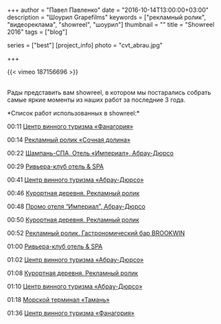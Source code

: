 +++
author = "Павел Павленко"
date = "2016-10-14T13:00:00+03:00"
description = "Шоурил Grapefilms"
keywords = ["рекламный ролик", "видеореклама", "showreel", "шоурил"]
thumbnail = ""
title = "Showreel 2016"
tags = ["blog"]

series = ["best"]
[project_info]
    photo = "cvt_abrau.jpg"

+++

{{< vimeo 187156696 >}}
<p>
<br>
Рады представить вам showreel, в котором мы постарались собрать самые яркие моменты из наших работ за последние 3 года.
</p>
<p>
*Список работ использованных в showreel:*

00:11 [Центр винного туризма «Фанагория»](https://grapefilms.pro/portfolio/videoreklama_fanagoria.html)

00:14 [Рекламный ролик «Сочная долина»](https://grapefilms.pro/portfolio/videoreklama_sochnaya_dolina.html)

00:22 [Шампань-СПА, Отель «Империал», Абрау-Дюрсо](https://grapefilms.pro/portfolio/inforolik_abrau_shampan_spa.html)

00:29 [Ривьера-клуб отель & SPA](https://grapefilms.pro/portfolio/videoreklama_riviera_anapa.html)

00:41 [Центр винного туризма «Абрау-Дюрсо»](https://grapefilms.pro/portfolio/inforolik_cvt_abrau.html)

00:46 [Курортная деревня. Рекламный ролик](https://grapefilms.pro/portfolio/videoreklama_kurortnaya_derevnya.html)

00:48 [Промо отеля “Империал”, Абрау-Дюрсо](https://grapefilms.pro/portfolio/promorolik_abrau_imperial.html)

00:50 [Курортная деревня. Рекламный ролик](https://grapefilms.pro/portfolio/videoreklama_kurortnaya_derevnya.html)

00:52 [Рекламный ролик. Гастрономический бар BROOKWIN](https://grapefilms.pro/portfolio/videoreklama_brookwin.html)

01:00 [Ривьера-клуб отель & SPA](https://grapefilms.pro/portfolio/videoreklama_riviera_anapa.html)

01:02 [Центр винного туризма «Абрау-Дюрсо»](https://grapefilms.pro/portfolio/inforolik_cvt_abrau.html)

01:08 [Курортная деревня. Рекламный ролик](https://grapefilms.pro/portfolio/videoreklama_kurortnaya_derevnya.html)

01:10 [Центр винного туризма «Абрау-Дюрсо»](https://grapefilms.pro/portfolio/inforolik_cvt_abrau.html)

01:18 [Морской терминал «Тамань»](https://grapefilms.pro/portfolio/promovideo_mtt.html)

01:36 [Центр винного туризма «Фанагория»](https://grapefilms.pro/portfolio/videoreklama_fanagoria.html)

</p>